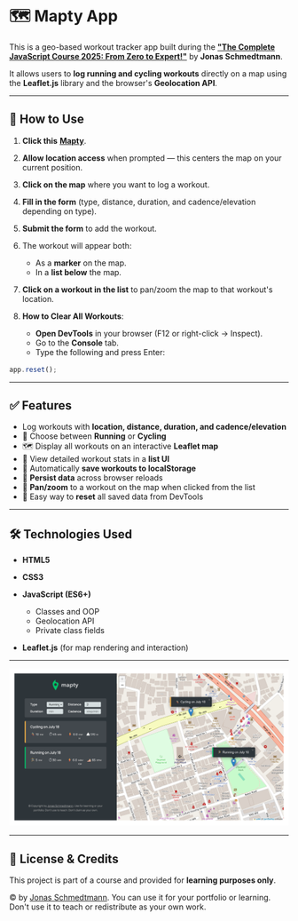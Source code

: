 # 🗺️ Mapty App

This is a geo-based workout tracker app built during the [**"The Complete JavaScript Course 2025: From Zero to Expert!"**](https://www.udemy.com/the-complete-javascript-course/?couponCode=C3GITHUB10) by **Jonas Schmedtmann**.

It allows users to **log running and cycling workouts** directly on a map using the **Leaflet.js** library and the browser's **Geolocation API**.

---

## 🚀 How to Use

1. **Click this** [**Mapty**](https://darkoray.github.io/Mapty/).
2. **Allow location access** when prompted — this centers the map on your current position.
3. **Click on the map** where you want to log a workout.
4. **Fill in the form** (type, distance, duration, and cadence/elevation depending on type).
5. **Submit the form** to add the workout.
6. The workout will appear both:

   - As a **marker** on the map.
   - In a **list below** the map.

7. **Click on a workout in the list** to pan/zoom the map to that workout's location.
8. **How to Clear All Workouts**:

   - **Open DevTools** in your browser (F12 or right-click → Inspect).
   - Go to the **Console** tab.
   - Type the following and press Enter:

```js
app.reset();
```

---

## ✅ Features

- Log workouts with **location, distance, duration, and cadence/elevation**
- 🏃 Choose between **Running** or **Cycling**
- 🗺️ Display all workouts on an interactive **Leaflet map**
- 📝 View detailed workout stats in a **list UI**
- 💾 Automatically **save workouts to localStorage**
- 🔁 **Persist data** across browser reloads
- 🎯 **Pan/zoom** to a workout on the map when clicked from the list
- 🧼 Easy way to **reset** all saved data from DevTools

---

## 🛠️ Technologies Used

- **HTML5**
- **CSS3**
- **JavaScript (ES6+)**

  - Classes and OOP
  - Geolocation API
  - Private class fields

- **Leaflet.js** (for map rendering and interaction)

---

![screenshot](screenshot.png)

---

## 📄 License & Credits

This project is part of a course and provided for **learning purposes only**.

© by [Jonas Schmedtmann](https://twitter.com/jonasschmedtman).
You can use it for your portfolio or learning.
Don't use it to teach or redistribute as your own work.
